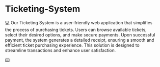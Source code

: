 # Ticketing-System
💻 Our Ticketing System is a user-friendly web application that simplifies the process of purchasing tickets. Users can browse available tickets, select their desired options, and make secure payments. Upon successful payment, the system generates a detailed receipt, ensuring a smooth and efficient ticket purchasing experience. This solution is designed to streamline transactions and enhance user satisfaction.

⌨️




